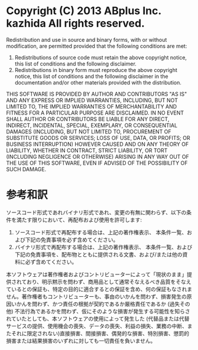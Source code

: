 Copyright (C) 2013 ABplus Inc. kazhida All rights reserved.
====

Redistribution and use in source and binary forms, with or without modification, are permitted provided that the following conditions are met:

1. Redistributions of source code must retain the above copyright notice, this list of conditions and the following disclaimer.
2. Redistributions in binary form must reproduce the above copyright notice, this list of conditions and the following disclaimer in the documentation and/or other materials provided with the distribution.

THIS SOFTWARE IS PROVIDED BY AUTHOR AND CONTRIBUTORS "AS IS" AND ANY EXPRESS OR IMPLIED WARRANTIES, INCLUDING, BUT NOT LIMITED TO, THE IMPLIED WARRANTIES OF MERCHANTABILITY AND FITNESS FOR A PARTICULAR PURPOSE ARE DISCLAIMED. IN NO EVENT SHALL AUTHOR OR CONTRIBUTORS BE LIABLE FOR ANY DIRECT, INDIRECT, INCIDENTAL, SPECIAL, EXEMPLARY, OR CONSEQUENTIAL DAMAGES (INCLUDING, BUT NOT LIMITED TO, PROCUREMENT OF SUBSTITUTE GOODS OR SERVICES; LOSS OF USE, DATA, OR PROFITS; OR BUSINESS INTERRUPTION) HOWEVER CAUSED AND ON ANY THEORY OF LIABILITY, WHETHER IN CONTRACT, STRICT LIABILITY, OR TORT (INCLUDING NEGLIGENCE OR OTHERWISE) ARISING IN ANY WAY OUT OF THE USE OF THIS SOFTWARE, EVEN IF ADVISED OF THE POSSIBILITY OF SUCH DAMAGE.

参考和訳
====

ソースコード形式であれバイナリ形式であれ、変更の有無に関わらず、以下の条件を満たす限りにおいて、再配布および使用を許可します:

1. ソースコード形式で再配布する場合は、上記の著作権表示、 本条件一覧、および下記の免責事項を必ず含めてください。
2. バイナリ形式で再配布する場合は、上記の著作権表示、 本条件一覧、および下記の免責事項を、配布物とともに提供される文書、および/または他の資料に必ず含めてください。

本ソフトウェアは著作権者およびコントリビューターによって「現状のまま」提供されており、明示黙示を問わず、商用品として通常そなえるべき品質をそなえているとの保証も、特定の目的に適合するとの保証を含め、何の保証もなされません。著作権者もコントリビューターも、事由のいかんを問わず、損害発生の原因いかんを問わず、かつ責任の根拠が契約であるか厳格責任であるか (過失その他) 不法行為であるかを問わず、仮にそのような損害が発生する可能性を知らされていたとしても、本ソフトウェアの使用によって発生した (代替品または代替サービスの提供、使用機会の喪失、データの喪失、利益の損失、業務の中断、またそれに限定されない)直接損害、間接損害、偶発的な損害、特別損害、懲罰的損害または結果損害のいずれに対しても一切責任を負いません。
